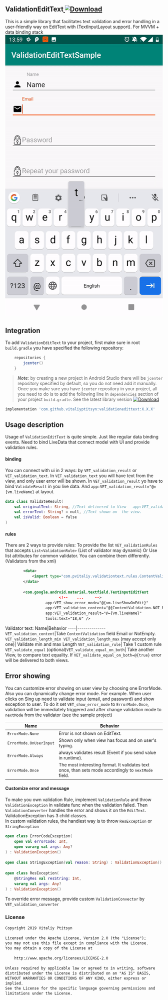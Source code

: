 ## **ValidationEditText**[ ![Download](https://api.bintray.com/packages/vitaliyptitsyn/maven/validationedittext/images/download.svg) ](https://bintray.com/vitaliyptitsyn/maven/validationedittext/_latestVersion)
This is a simple library that facilitates text validation and error handling in a user-friendly way
on EditText with (TextInputLayout support).
For MVVM + data binding stack
![](promo.gif)
## **Integration**
To add `ValidationEditText` to your project, first make sure in root `build.gradle` you have specified the following repository:
```groovy
    repositories {
        jcenter()
    }
```
>***Note***: by creating a new project in Android Studio there will be `jcenter` repository specified by default, so you do not need add it manually.
Once you make sure you have `jcenter` repository in your project, all you need to do is to add the following line in `dependencies` section of your project `build.gradle`.
See the latest library version [ ![Download](https://api.bintray.com/packages/vitaliyptitsyn/maven/validationedittext/images/download.svg) ](https://bintray.com/vitaliyptitsyn/maven/validationedittext/_latestVersion)
```groovy
implementation 'com.github.vitaliyptitsyn:validationedittext:X.X.X'
```

## **Usage description**
Usage of `ValidationEditText` is quite simple. Just like regular data binding events. Need to bind LiveData that connect model with UI and provide validation rules.
#### **binding**
You can connect with ui in 2 ways: by `VET_validation_result` or `VET_validation_text`.
In `VET_validation_text` you will have text from the view, and only user error will be shown.
In `VET_validation_result` yo have to bind `ValidateResult` in you live data. And 
`app:VET_validation_result="@={vm.liveName}` at layout. 
```kotlin
data class ValidateResult(
    val originalText: String, //Text delivered to View   app:VET_validation_result="@={vm.liveName}"
    val errorText: String? = null, //Text shown on  the view. 
    val isValid: Boolean = false
)

```
#### **rules**
There are 2 ways to provide rules: 
    To provide the list `VET_validationRules` that accepts `List<ValidationRule>` (List of validator may dynamic)
    Or Use list attributes for common validator. You can combine them differently. (Validators from the xml)
    
```xml
        <data>
            <import type="com.pvitaliy.validationtext.rules.ContentValidation" />
        </data>

        <com.google.android.material.textfield.TextInputEditText
                        <!--    ...     -->
                  app:VET_show_error_mode="@{vm.liveShowOnEdit}"
                  app:VET_validation_content="@{ContentValidation.NOT_EMPTY}"
                  app:VET_validation_result="@={vm.liveName}"
                  tools:text="18,6" />
```
Validator text:
Name|Behavior
----|-------------- 
`VET_validation_content`|Take `ContentValidation` field Email or NotEmpty.
`VET_validation_length_min VET_validation_length_max` (may accept only one)| Validate min and max Length
`VET_validation_rule`| Take 1 custom rule
`VET_validate_equal` (optional)`VET_validate_equal_on_both`| Take another View, to compare text equality. If `VET_validate_equal_on_both=@{true}` error will be delivered to both views.

## **Error showing**
You can customize error showing on user view by choosing one ErrorMode. Also you can dynamically change error mode.
For example. When user clicks on Sing up need to validate input (email, and password) and show exception to user.
To do it set `VET_show_error_mode` to `ErrorMode.Once`, validation will be immediately triggered and after change validation mode to `nextMode` from the validator (see the sample project)

Name| Behavior
---- | --------------------------- 
`ErrorMode.None`| Error is not shown on EditText.
`ErrorMode.OnUserInput`| Shown only when view has focus and  on user\'s typing.
`ErrorMode.Always`| always validates result (Event if you send value in runtime).
`ErrorMode.Once`| The most interesting format. It validates text once, than sets mode accordingly to `nextMode` field.

#### **Customize error  and message**
To make you own validation Rule, implement `ValidationRule` and throw `ValidationException` in validate func when the validation failed.
Then `ValidationConverter` handles the error and shows it on the `EditText`.
ValidationException  has 3 child classes.  
In custom validation rules, the handiest way is to throw `ResException` or `StringException`

```kotlin
open class ErrorCodeException(
    open val errorCode: Int,
    open vararg val args: Any?
) : ValidationException()

open class StringException(val reason: String) : ValidationException()

open class ResException(
    @StringRes val resString: Int,
    vararg val args: Any?
) : ValidationException()
```
 To override error message, provide custom `ValidationConvector` by `VET_validation_converter`

### **License**
    Copyright 2019 Vitaliy Ptitsyn
   
    Licensed under the Apache License, Version 2.0 (the "License");
    you may not use this file except in compliance with the License.
    You may obtain a copy of the License at
    
        http://www.apache.org/licenses/LICENSE-2.0
    
    Unless required by applicable law or agreed to in writing, software
    distributed under the License is distributed on an "AS IS" BASIS,
    WITHOUT WARRANTIES OR CONDITIONS OF ANY KIND, either express or implied.
    See the License for the specific language governing permissions and
    limitations under the License.

